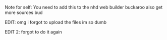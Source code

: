 Note for self:
You need to add this to the nhd web builder buckaroo
also get more sources bud



EDIT: omg i forgot to upload the files
im so dumb

EDIT 2: forgot to do it again
